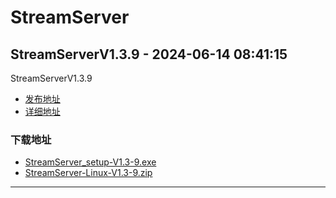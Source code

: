 # StreamServer
## StreamServerV1.3.9 - 2024-06-14 08:41:15
StreamServerV1.3.9
*  [发布地址](https://github.com/jadehh/StreamServer/releases/tag/V1.3.9)
*  [详细地址](https://github.com/jadehh/jadehh_file/releases/tag/StreamServerV1.3.9)
### 下载地址
* [StreamServer_setup-V1.3-9.exe](https://gh.ddlc.top/https://github.com/jadehh/jadehh_file/releases/download/StreamServerV1.3.9/StreamServer_setup-V1.3-9.exe)
* [StreamServer-Linux-V1.3-9.zip](https://gh.ddlc.top/https://github.com/jadehh/jadehh_file/releases/download/StreamServerV1.3.9/StreamServer-Linux-V1.3-9.zip)
----